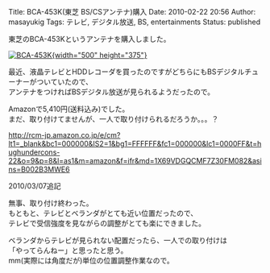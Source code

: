 Title: BCA-453K(東芝 BS/CSアンテナ)購入
Date: 2010-02-22 20:56
Author: masayukig
Tags: テレビ, デジタル放送, BS, entertainments
Status: published

東芝のBCA-453Kというアンテナを購入しました。

[![BCA-453K](http://farm3.static.flickr.com/2683/4378184177_ca3392eb5e.jpg){width="500"
height="375"}](http://www.flickr.com/photos/masayun/4378184177/ "BCA-453K by masayukig, on Flickr")

最近、液晶テレビとHDDレコーダを買ったのですがどちらにもBSデジタルチューナーがついていたので、  
アンテナをつければBSデジタル放送が見られるようだったので。

Amazonで5,410円(送料込み)でした。  
まだ、取り付けてませんが、一人で取り付けられるだろうか。。。？

<http://rcm-jp.amazon.co.jp/e/cm?lt1=_blank&bc1=000000&IS2=1&bg1=FFFFFF&fc1=000000&lc1=0000FF&t=hughundercons-22&o=9&p=8&l=as1&m=amazon&f=ifr&md=1X69VDGQCMF7Z30FM082&asins=B002B3MWE6>

2010/03/07追記

無事、取り付け終わった。  
もともと、テレビとベランダがとても近い位置だったので、  
テレビで受信強度を見ながらの調整がとても楽にできました。

ベランダからテレビが見られない配置だったら、一人での取り付けは  
「やってらんねー」と思ったと思う。  
mm(実際には角度だが)単位の位置調整作業なので。
